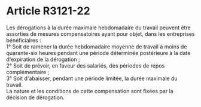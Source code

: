 # Article R3121-22

  
Les dérogations à la durée maximale hebdomadaire du travail peuvent être assorties de mesures compensatoires ayant pour objet, dans les entreprises bénéficiaires :   
1° Soit de ramener la durée hebdomadaire moyenne de travail à moins de quarante-six heures pendant une période déterminée postérieure à la date d'expiration de la dérogation ;   
2° Soit de prévoir, en faveur des salariés, des périodes de repos complémentaire ;   
3° Soit d'abaisser, pendant une période limitée, la durée maximale du travail.   
La nature et les conditions de cette compensation sont fixées par la décision de dérogation.